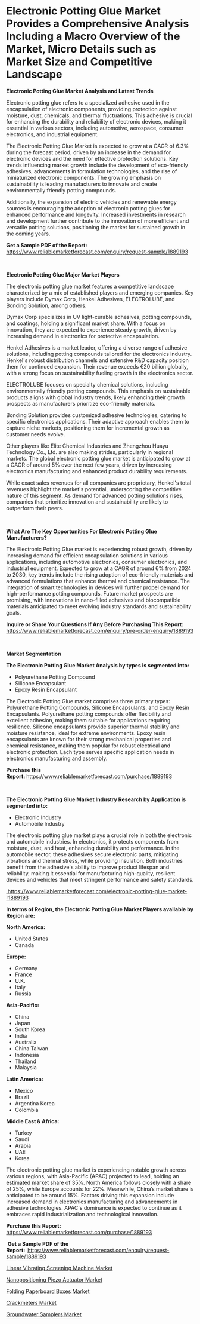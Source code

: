 <p><h1>Electronic Potting Glue Market Provides a Comprehensive Analysis Including a Macro Overview of the Market, Micro Details such as Market Size and Competitive Landscape</h1></p><p><strong>Electronic Potting Glue Market Analysis and Latest Trends</strong></p>
<p><p>Electronic potting glue refers to a specialized adhesive used in the encapsulation of electronic components, providing protection against moisture, dust, chemicals, and thermal fluctuations. This adhesive is crucial for enhancing the durability and reliability of electronic devices, making it essential in various sectors, including automotive, aerospace, consumer electronics, and industrial equipment.</p><p>The Electronic Potting Glue Market is expected to grow at a CAGR of 6.3% during the forecast period, driven by an increase in the demand for electronic devices and the need for effective protection solutions. Key trends influencing market growth include the development of eco-friendly adhesives, advancements in formulation technologies, and the rise of miniaturized electronic components. The growing emphasis on sustainability is leading manufacturers to innovate and create environmentally friendly potting compounds.</p><p>Additionally, the expansion of electric vehicles and renewable energy sources is encouraging the adoption of electronic potting glues for enhanced performance and longevity. Increased investments in research and development further contribute to the innovation of more efficient and versatile potting solutions, positioning the market for sustained growth in the coming years.</p></p>
<p><strong>Get a Sample PDF of the Report:&nbsp;</strong> <a href="https://www.reliablemarketforecast.com/enquiry/request-sample/1889193?utm_campaign=1159&utm_medium=2&utm_source=Github&utm_content=ia&utm_term=24102024&utm_id=electronic-potting-glue">https://www.reliablemarketforecast.com/enquiry/request-sample/1889193</a></p>
<p>&nbsp;</p>
<p><strong>Electronic Potting Glue Major Market Players</strong></p>
<p><p>The electronic potting glue market features a competitive landscape characterized by a mix of established players and emerging companies. Key players include Dymax Corp, Henkel Adhesives, ELECTROLUBE, and Bonding Solution, among others.</p><p>Dymax Corp specializes in UV light-curable adhesives, potting compounds, and coatings, holding a significant market share. With a focus on innovation, they are expected to experience steady growth, driven by increasing demand in electronics for protective encapsulation.</p><p>Henkel Adhesives is a market leader, offering a diverse range of adhesive solutions, including potting compounds tailored for the electronics industry. Henkel's robust distribution channels and extensive R&D capacity position them for continued expansion. Their revenue exceeds €20 billion globally, with a strong focus on sustainability fueling growth in the electronics sector.</p><p>ELECTROLUBE focuses on specialty chemical solutions, including environmentally friendly potting compounds. This emphasis on sustainable products aligns with global industry trends, likely enhancing their growth prospects as manufacturers prioritize eco-friendly materials.</p><p>Bonding Solution provides customized adhesive technologies, catering to specific electronics applications. Their adaptive approach enables them to capture niche markets, positioning them for incremental growth as customer needs evolve.</p><p>Other players like Elite Chemical Industries and Zhengzhou Huayu Technology Co., Ltd. are also making strides, particularly in regional markets. The global electronic potting glue market is anticipated to grow at a CAGR of around 5% over the next few years, driven by increasing electronics manufacturing and enhanced product durability requirements.</p><p>While exact sales revenues for all companies are proprietary, Henkel's total revenues highlight the market's potential, underscoring the competitive nature of this segment. As demand for advanced potting solutions rises, companies that prioritize innovation and sustainability are likely to outperform their peers.</p></p>
<p>&nbsp;</p>
<p><strong>What Are The Key Opportunities For Electronic Potting Glue Manufacturers?</strong></p>
<p><p>The Electronic Potting Glue market is experiencing robust growth, driven by increasing demand for efficient encapsulation solutions in various applications, including automotive electronics, consumer electronics, and industrial equipment. Expected to grow at a CAGR of around 6% from 2024 to 2030, key trends include the rising adoption of eco-friendly materials and advanced formulations that enhance thermal and chemical resistance. The integration of smart technologies in devices will further propel demand for high-performance potting compounds. Future market prospects are promising, with innovations in nano-filled adhesives and biocompatible materials anticipated to meet evolving industry standards and sustainability goals.</p></p>
<p><strong>Inquire or Share Your Questions If Any Before Purchasing This Report:</strong> <a href="https://www.reliablemarketforecast.com/enquiry/pre-order-enquiry/1889193?utm_campaign=1159&utm_medium=2&utm_source=Github&utm_content=ia&utm_term=24102024&utm_id=electronic-potting-glue">https://www.reliablemarketforecast.com/enquiry/pre-order-enquiry/1889193</a></p>
<p>&nbsp;</p>
<p><strong>Market Segmentation</strong></p>
<p><strong>The Electronic Potting Glue Market Analysis by types is segmented into:</strong></p>
<p><ul><li>Polyurethane Potting Compound</li><li>Silicone Encapsulant</li><li>Epoxy Resin Encapsulant</li></ul></p>
<p><p>The Electronic Potting Glue market comprises three primary types: Polyurethane Potting Compounds, Silicone Encapsulants, and Epoxy Resin Encapsulants. Polyurethane potting compounds offer flexibility and excellent adhesion, making them suitable for applications requiring resilience. Silicone encapsulants provide superior thermal stability and moisture resistance, ideal for extreme environments. Epoxy resin encapsulants are known for their strong mechanical properties and chemical resistance, making them popular for robust electrical and electronic protection. Each type serves specific application needs in electronics manufacturing and assembly.</p></p>
<p><strong>Purchase this Report:&nbsp;</strong><a href="https://www.reliablemarketforecast.com/purchase/1889193?utm_campaign=1159&utm_medium=2&utm_source=Github&utm_content=ia&utm_term=24102024&utm_id=electronic-potting-glue">https://www.reliablemarketforecast.com/purchase/1889193</a></p>
<p>&nbsp;</p>
<p><strong>The Electronic Potting Glue Market Industry Research by Application is segmented into:</strong></p>
<p><ul><li>Electronic Industry</li><li>Automobile Industry</li></ul></p>
<p><p>The electronic potting glue market plays a crucial role in both the electronic and automobile industries. In electronics, it protects components from moisture, dust, and heat, enhancing durability and performance. In the automobile sector, these adhesives secure electronic parts, mitigating vibrations and thermal stress, while providing insulation. Both industries benefit from the adhesive's ability to improve product lifespan and reliability, making it essential for manufacturing high-quality, resilient devices and vehicles that meet stringent performance and safety standards.</p></p>
<p><a href="https://www.reliablemarketforecast.com/electronic-potting-glue-market-r1889193?utm_campaign=1159&utm_medium=2&utm_source=Github&utm_content=ia&utm_term=24102024&utm_id=electronic-potting-glue">&nbsp;https://www.reliablemarketforecast.com/electronic-potting-glue-market-r1889193</a></p>
<p><strong>In terms of Region, the Electronic Potting Glue Market Players available by Region are:</strong></p>
<p>
    <p> <strong> North America: </strong>
        <ul>
            <li>United States</li>
            <li>Canada</li>
        </ul>
        </p> 
    <p> <strong> Europe: </strong>
        <ul>
            <li>Germany</li>
            <li>France</li>
            <li>U.K.</li>
            <li>Italy</li>
            <li>Russia</li>
        </ul>
        </p> 
    <p> <strong> Asia-Pacific: </strong>
        <ul>
            <li>China</li>
            <li>Japan</li>
            <li>South Korea</li>
            <li>India</li>
            <li>Australia</li>
            <li>China Taiwan</li>
            <li>Indonesia</li>
            <li>Thailand</li>
            <li>Malaysia</li>
        </ul>
        </p> 
    <p> <strong> Latin America: </strong>
        <ul>
            <li>Mexico</li>
            <li>Brazil</li>
            <li>Argentina Korea</li>
            <li>Colombia</li>
        </ul>
        </p> 
    <p> <strong> Middle East & Africa: </strong>
        <ul>
            <li>Turkey</li>
            <li>Saudi</li>
            <li>Arabia</li>
            <li>UAE</li>
            <li>Korea</li>
        </ul>
    </p>
    </p>
<p><p>The electronic potting glue market is experiencing notable growth across various regions, with Asia-Pacific (APAC) projected to lead, holding an estimated market share of 35%. North America follows closely with a share of 25%, while Europe accounts for 22%. Meanwhile, China’s market share is anticipated to be around 15%. Factors driving this expansion include increased demand in electronics manufacturing and advancements in adhesive technologies. APAC's dominance is expected to continue as it embraces rapid industrialization and technological innovation.</p></p>
<p><strong>Purchase this Report: </strong><a href="https://www.reliablemarketforecast.com/purchase/1889193?utm_campaign=1159&utm_medium=2&utm_source=Github&utm_content=ia&utm_term=24102024&utm_id=electronic-potting-glue">https://www.reliablemarketforecast.com/purchase/1889193</a></p>
<p>&nbsp;<strong>Get a Sample PDF of the Report:&nbsp;&nbsp;</strong><a href="https://www.reliablemarketforecast.com/enquiry/request-sample/1889193?utm_campaign=1159&utm_medium=2&utm_source=Github&utm_content=ia&utm_term=24102024&utm_id=electronic-potting-glue">https://www.reliablemarketforecast.com/enquiry/request-sample/1889193</a></p>
<p><strong></strong></p>
<p><p><a href="https://github.com/chantekestenmo/Market-Research-Report-List-1/blob/main/linear-vibrating-screening-machine-market.md?utm_campaign=1159&utm_medium=2&utm_source=Github&utm_content=ia&utm_term=24102024&utm_id=electronic-potting-glue">Linear Vibrating Screening Machine Market</a></p><p><a href="https://github.com/mickahmaland/Market-Research-Report-List-1/blob/main/nanopositioning-piezo-actuator-market.md?utm_campaign=1159&utm_medium=2&utm_source=Github&utm_content=ia&utm_term=24102024&utm_id=electronic-potting-glue">Nanopositioning Piezo Actuator Market</a></p><p><a href="https://www.linkedin.com/pulse/analyzing-folding-paperboard-boxes-market-dynamics-qb78e?utm_campaign=1159&utm_medium=2&utm_source=Github&utm_content=ia&utm_term=24102024&utm_id=electronic-potting-glue">Folding Paperboard Boxes Market</a></p><p><a href="https://issuu.com/reportprime-2/docs/crackmeters-market-size-2030.pptx_eefece2189592c?utm_campaign=1159&utm_medium=2&utm_source=Github&utm_content=ia&utm_term=24102024&utm_id=electronic-potting-glue">Crackmeters Market</a></p><p><a href="https://issuu.com/reportprime-2/docs/groundwater-samplers-market-size-20_6692ea7b2e339e?utm_campaign=1159&utm_medium=2&utm_source=Github&utm_content=ia&utm_term=24102024&utm_id=electronic-potting-glue">Groundwater Samplers Market</a></p></p>